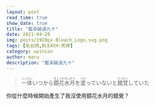 ```yaml
---
layout: post
read_time: true
show_date: true
title: "藍染破道九十"
date: 2021-04-20
img: posts/1920px-Bleach_Logo.svg.png
tags: [名台詞,BLEACH-死神]
category: opinion
author: maru
description: "藍染破道九十"
---
```


> <div><ruby><rb>一体</rb><rt>いったい</rt></ruby>いつから<ruby><rb>鏡花水月</rb><rt>きょうかすいげつ</rt></ruby>を<ruby><rb>遣</rb><rt>つか</rt></ruby>っていないと<ruby><rb>錯覚</rb><rt>さっかく</rt></ruby>していた</div>

你從什麼時候開始產生了我沒使用鏡花水月的錯覺？

